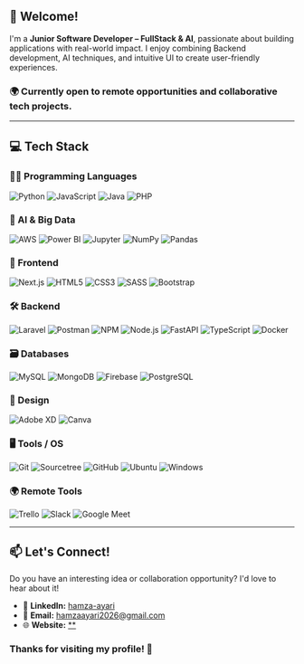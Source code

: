## 👋 Welcome!

I'm a **Junior Software Developer – FullStack & AI**, passionate about building applications with real-world impact. I enjoy combining Backend development, AI techniques, and intuitive UI to create user-friendly experiences.

### 🌍 Currently open to remote opportunities and collaborative tech projects.

----------

## 💻 Tech Stack

### 🧑‍💻 Programming Languages

<div> <img src="https://img.shields.io/badge/python-%2314354C.svg?style=for-the-badge&logo=python&logoColor=white" alt="Python"/> <img src="https://img.shields.io/badge/javascript-%23323330.svg?style=for-the-badge&logo=javascript&logoColor=%23F7DF1E" alt="JavaScript"/> <img src="https://img.shields.io/badge/Java-FF2D00?style=for-the-badge&logo=openjdk&logoColor=white" alt="Java"/> <img src="https://img.shields.io/badge/php-%23777BB4.svg?style=for-the-badge&logo=php&logoColor=white" alt="PHP"/>  </div>

### 🤖 AI & Big Data

<div> <img src="https://img.shields.io/badge/AWS-%23FF9900.svg?style=for-the-badge&logo=amazon-aws&logoColor=white" alt="AWS"/> <img src="https://img.shields.io/badge/power_bi-F2C811?style=for-the-badge&logo=powerbi&logoColor=black" alt="Power BI"/> <img src="https://img.shields.io/badge/Jupyter-FFA500?style=for-the-badge&labelColor=FFFFFF&logo=jupyter" alt="Jupyter"/> <img src="https://img.shields.io/badge/-NumPy-013243?style=for-the-badge&logo=numpy&logoColor=white" alt="NumPy"/> <img src="https://img.shields.io/badge/pandas-%23150458.svg?style=for-the-badge&logo=pandas&logoColor=white" alt="Pandas"/> </div>

### 🎨 Frontend

<div> <img src="https://img.shields.io/badge/next.js-000000?style=for-the-badge&logo=nextdotjs&logoColor=white" alt="Next.js"/> <img src="https://img.shields.io/badge/html5-%23E34F26.svg?style=for-the-badge&logo=html5&logoColor=white" alt="HTML5"/> <img src="https://img.shields.io/badge/css3-%231572B6.svg?style=for-the-badge&logo=css3&logoColor=white" alt="CSS3"/> <img src="https://img.shields.io/badge/SASS-hotpink.svg?style=for-the-badge&logo=SASS&logoColor=white" alt="SASS"/> <img src="https://img.shields.io/badge/bootstrap-%23563D7C.svg?style=for-the-badge&logo=bootstrap&logoColor=white" alt="Bootstrap"/> </div>

### 🛠️ Backend

<div> <img src="https://img.shields.io/badge/laravel-%23323330.svg?style=for-the-badge&logo=laravel&logoColor=FF0000" alt="Laravel"/> <img src="https://img.shields.io/badge/postman-%23323330.svg?style=for-the-badge&logo=postman&logoColor=FF0000" alt="Postman"/> <img src="https://img.shields.io/badge/NPM-%23CB3837.svg?style=for-the-badge&logo=npm&logoColor=white" alt="NPM"/> <img src="https://img.shields.io/badge/node.js-6DA55F?style=for-the-badge&logo=node.js&logoColor=white" alt="Node.js"/> <img src="https://img.shields.io/badge/FastAPI-005571?style=for-the-badge&logo=fastapi" alt="FastAPI"/> <img src="https://img.shields.io/badge/TypeScript-3178C6?style=for-the-badge&logo=typescript&logoColor=white" alt="TypeScript"/> <img src="https://img.shields.io/badge/docker-257bd6?style=for-the-badge&logo=docker&logoColor=white" alt="Docker"/> </div>

### 🗃️ Databases

<div> <img src="https://img.shields.io/badge/mysql-%2300f.svg?style=for-the-badge&logo=mysql&logoColor=white" alt="MySQL"/> <img src="https://img.shields.io/badge/MongoDB-%234ea94b.svg?style=for-the-badge&logo=mongodb&logoColor=white" alt="MongoDB"/> <img src="https://img.shields.io/badge/Firebase-%23316192.svg?style=for-the-badge&logo=firebase&logoColor=white" alt="Firebase"/> <img src="https://img.shields.io/badge/postgresql-4169e1?style=for-the-badge&logo=postgresql&logoColor=white" alt="PostgreSQL"/> </div>

### 🎨 Design

<div> <img src="https://img.shields.io/badge/Adobe%20XD-470137?style=for-the-badge&logo=Adobe%20XD&logoColor=FF61F6" alt="Adobe XD"/> <img src="https://img.shields.io/badge/Canva-%2300C4CC.svg?style=for-the-badge&logo=Canva&logoColor=white" alt="Canva"/> </div>

### 🖥️ Tools / OS

<div> <img src="https://img.shields.io/badge/git-%23F05033.svg?style=for-the-badge&logo=git&logoColor=white" alt="Git"/> <img src="https://img.shields.io/badge/sourcetree-0078D6.svg?style=for-the-badge&logo=sourcetree&logoColor=white" alt="Sourcetree"/> <img src="https://img.shields.io/badge/Github-000000?style=for-the-badge&logo=github&logoColor=white" alt="GitHub"/> <img src="https://img.shields.io/badge/Ubuntu-E95420?style=for-the-badge&logo=Ubuntu&logoColor=white" alt="Ubuntu"/> <img src="https://img.shields.io/badge/Windows-0078D6?style=for-the-badge&logo=windows&logoColor=white" alt="Windows"/> </div>

### 🌍 Remote Tools

<div> <img src="https://img.shields.io/badge/Trello-%23026AA7.svg?style=for-the-badge&logo=Trello&logoColor=white" alt="Trello"/> <img src="https://img.shields.io/badge/Slack-4A154B?style=for-the-badge&logo=slack&logoColor=white" alt="Slack"/> <img src="https://img.shields.io/badge/Google%20Meet-00897B?style=for-the-badge&logo=google-meet&logoColor=white" alt="Google Meet"/> </div>

----------

## 📫 Let's Connect!

Do you have an interesting idea or collaboration opportunity? I'd love to hear about it!

-   💼 **LinkedIn:** [hamza-ayari](https://www.linkedin.com/in/hamza-ayari-9003aa23b/)
-   📧 **Email:** [hamzaayari2026@gmail.com](mailto:hamzaayari2026@gmail.com)
-   🌐 **Website:** [**]()

### Thanks for visiting my profile! 🚀
